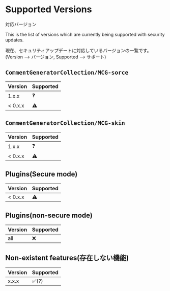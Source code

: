 # Supported Versions
対応バージョン

This is the list of versions which are currently being supported with security updates.

現在、セキュリティアップデートに対応しているバージョンの一覧です。
(Version --> バージョン, Supported --> サポート)

## `CommentGeneratorCollection/MCG-sorce`

| Version  | Supported |
| ------  | ------- |
| 1.x.x   | ❓ |
| < 0.x.x | ⚠️ |

## `CommentGeneratorCollection/MCG-skin`

| Version  | Supported |
| ------  | ------- |
| 1.x.x   | ❓ |
| < 0.x.x | ⚠️ |

## Plugins(Secure mode)

| Version  | Supported |
| ------  | ------- |
| < 0.x.x | ⚠️ |

## Plugins(non-secure mode)

| Version  | Supported |
| ------  | ------- |
| all | ❌ |

## Non-existent features(存在しない機能)
| Version  | Supported |
| ------  | ------- |
| x.x.x | ✅(?) |

